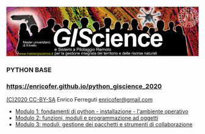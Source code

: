 [![Copertina](Copertina.png)](http://www.mastergiscience.it)

### PYTHON BASE

### https://enricofer.github.io/python_giscience_2020

[(C)2020 CC-BY-SA](https://creativecommons.org/licenses/by-sa/3.0/it/) Enrico Ferreguti enricofer@gmail.com

* [Modulo 1: fondamenti di python - installazione - l'ambiente operativo](https://enricofer.github.io/python_giscience_2020/MODULI/modulo_1.htm)
* [Modulo 2: funzioni, moduli e programmazione ad oggetti](https://enricofer.github.io/python_giscience_2020/MODULI/modulo_2.htm)
* [Modulo 3: moduli, gestione dei pacchetti e strumenti di collaborazione](https://enricofer.github.io/python_giscience_2020/MODULI/modulo_3.htm)
